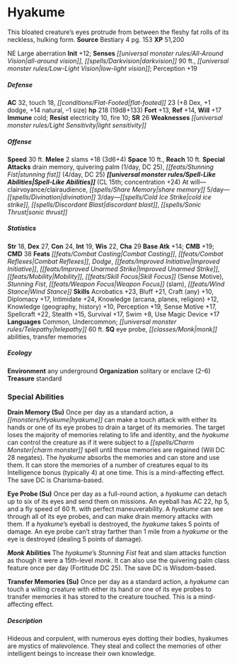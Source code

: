 ﻿---
cssclass: [monsters]
title1: Hyakume
desc_short: This bloated creature's eyes protrude from between the fleshy fat rolls
  of its neckless, hulking form.
title2: Hyakume
CR: 15
sources:
- name: Bestiary 4
  page: 153
  link: http://paizo.com/products/btpy91ds?Pathfinder-Roleplaying-Game-Bestiary-4
XP: 51200
alignment: NE
size: Large
type: aberration
initiative:
  bonus: 12
senses:
  all-around vision: true
  darkvision: 90
  low-light vision: true
AC:
  AC: 32
  touch: 18
  flat_footed: 23
  components:
    dex: 8
    dodge: 1
    natural: 14
    size: -1
HP:
  HP: 218
  long: 19d8+133
saves:
  fort: 13
  ref: 14
  will: 17
immunities:
- cold
resistances:
  electricity: 10
  fire: 10
SR: 26
weaknesses:
- light sensitivity
speeds:
  base: 30
attacks:
  melee:
  - - text: 2 slams +18 (3d6+4)
      entries:
      - - damage: 3d6+4
      count: 2
      attack: slams
      bonus:
      - 18
  special:
  - drain memory
  - quivering palm (1/day, DC 25)
  - stunning fist (4/day, DC 25)
space: 10
reach: 10
spell_like_abilities:
  entries:
  - name: clairvoyance/clairaudience
    source: default
    freq: At will
  - superscripts:
    - UM
    name: share memory
    source: default
    freq: At will
  - name: divination
    source: default
    freq: 5/day
  - superscripts:
    - UM
    name: cold ice strike
    source: default
    freq: 3/day
  - superscripts:
    - APG
    name: discordant blast
    source: default
    freq: 3/day
  - superscripts:
    - UM
    name: sonic thrust
    source: default
    freq: 3/day
  sources:
  - name: default
    CL: 15
    concentration: 24
ability_scores:
  STR: 18
  DEX: 27
  CON: 24
  INT: 19
  WIS: 22
  CHA: 29
BAB: 14
CMB: 19
CMD: 38
feats:
- name: Combat Casting
- name: Combat Reflexes
- name: Dodge
- name: Improved Initiative
- name: Improved Unarmed Strike
- name: Mobility
- name: Skill Focus (Sense Motive)
- name: Stunning Fist
- name: Weapon Focus (slam)
- name: Wind Stance
skills:
  Acrobatics: 23
  Bluff: 21
  Craft (any): 10
  Diplomacy: 17
  Intimidate: 24
  Knowledge (arcana): 12
  Knowledge (planes): 12
  Knowledge (religion): 12
  Knowledge (geography): 10
  Knowledge (history): 10
  Perception: 19
  Sense Motive: 17
  Spellcraft: 22
  Stealth: 15
  Survival: 17
  Swim: 8
  Use Magic Device: 17
languages:
- Common
- Undercommon
- telepathy 60 ft.
special_qualities:
- eye probe
- monk abilities
- transfer memories
ecology:
  environment: any underground
  organization: solitary or enclave (2-6)
  treasure_type: standard
special_abilities:
  Drain Memory (Su): Once per day as a standard action, a hyakume can make a touch
    attack with either its hands or one of its eye probes to drain a target of its
    memories. The target loses the majority of memories relating to life and identity,
    and the hyakume can control the creature as if it were subject to a charm monster
    spell until those memories are regained (Will DC 28 negates). The hyakume absorbs
    the memories and can store and use them. It can store the memories of a number
    of creatures equal to its Intelligence bonus (typically 4) at one time. This is
    a mind-affecting effect. The save DC is Charisma-based.
  Eye Probe (Su): Once per day as a full-round action, a hyakume can detach up to
    six of its eyes and send them on missions. An eyeball has AC 22, hp 5, and a fly
    speed of 60 ft. with perfect maneuverability. A hyakume can see through all of
    its eye probes, and can make drain memory attacks with them. If a hyakume's eyeball
    is destroyed, the hyakume takes 5 points of damage. An eye probe can't stray farther
    than 1 mile from a hyakume or the eye is destroyed (dealing 5 points of damage).
  Monk Abilities: The hyakume's Stunning Fist feat and slam attacks function as though
    it were a 15th-level monk. It can also use the quivering palm class feature once
    per day (Fortitude DC 25). The save DC is Wisdom-based.
  Transfer Memories (Su): Once per day as a standard action, a hyakume can touch a
    willing creature with either its hand or one of its eye probes to transfer memories
    it has stored to the creature touched. This is a mind-affecting effect.
desc_long: Hideous and corpulent, with numerous eyes dotting their bodies, hyakumes
  are mystics of malevolence. They steal and collect the memories of other intelligent
  beings to increase their own knowledge.

---

# Hyakume
This bloated creature’s eyes protrude from between the fleshy fat rolls of its neckless, hulking form.
**Source** Bestiary 4 pg. 153
**XP** 51,200

NE Large aberration
**Init** +12; **Senses** _[[universal monster rules/All-Around Vision|all-around vision]]_, _[[spells/Darkvision|darkvision]]_ 90 ft., _[[universal monster rules/Low-Light Vision|low-light vision]]_; Perception +19

##### Defense

**AC** 32, touch 18, _[[conditions/Flat-Footed|flat-footed]]_ 23 (+8 Dex, +1 dodge, +14 natural, –1 size)
**hp** 218 (19d8+133)
**Fort** +13, **Ref** +14, **Will** +17
**Immune** cold; **Resist** electricity 10, fire 10; **SR** 26
**Weaknesses** _[[universal monster rules/Light Sensitivity|light sensitivity]]_

##### Offense
**Speed** 30 ft.
**Melee** 2 slams +18 (3d6+4)
**Space** 10 ft., **Reach** 10 ft.
**Special Attacks** drain memory, quivering palm (1/day, DC 25), _[[feats/Stunning Fist|stunning fist]]_ (4/day, DC 25)
**_[[universal monster rules/Spell-Like Abilities|Spell-Like Abilities]]_** (CL 15th; concentration +24)
At will—clairvoyance/clairaudience, _[[spells/Share Memory|share memory]]_
5/day—_[[spells/Divination|divination]]_
3/day—_[[spells/Cold Ice Strike|cold ice strike]]_, _[[spells/Discordant Blast|discordant blast]]_, _[[spells/Sonic Thrust|sonic thrust]]_

##### Statistics
**Str** 18, **Dex** 27, **Con** 24, **Int** 19, **Wis** 22, **Cha** 29
**Base Atk** +14; **CMB** +19; **CMD** 38
**Feats** _[[feats/Combat Casting|Combat Casting]]_, _[[feats/Combat Reflexes|Combat Reflexes]]_, _Dodge_, _[[feats/Improved Initiative|Improved Initiative]]_, _[[feats/Improved Unarmed Strike|Improved Unarmed Strike]]_, _[[feats/Mobility|Mobility]]_, _[[feats/Skill Focus|Skill Focus]]_ (Sense Motive), _Stunning Fist_, _[[feats/Weapon Focus|Weapon Focus]]_ (slam), _[[feats/Wind Stance|Wind Stance]]_
**Skills** Acrobatics +23, Bluff +21, Craft (any) +10, Diplomacy +17, Intimidate +24, Knowledge (arcana, planes, religion) +12, Knowledge (geography, history) +10, Perception +19, Sense Motive +17, Spellcraft +22, Stealth +15, Survival +17, Swim +8, Use Magic Device +17
**Languages** Common, Undercommon; _[[universal monster rules/Telepathy|telepathy]]_ 60 ft.
**SQ** eye probe, _[[classes/Monk|monk]]_ abilities, transfer memories

##### Ecology

**Environment** any underground
**Organization** solitary or enclave (2–6)
**Treasure** standard

### Special Abilities

**Drain Memory (Su)** Once per day as a standard action, a _[[monsters/Hyakume|hyakume]]_ can make a touch attack with either its hands or one of its eye probes to drain a target of its memories. The target loses the majority of memories relating to life and identity, and the _hyakume_ can control the creature as if it were subject to a _[[spells/Charm Monster|charm monster]]_ spell until those memories are regained (Will DC 28 negates). The _hyakume_ absorbs the memories and can store and use them. It can store the memories of a number of creatures equal to its Intelligence bonus (typically 4) at one time. This is a mind-affecting effect. The save DC is Charisma-based.

**Eye Probe (Su)** Once per day as a full-round action, a _hyakume_ can detach up to six of its eyes and send them on missions. An eyeball has AC 22, hp 5, and a fly speed of 60 ft. with perfect maneuverability. A _hyakume_ can see through all of its eye probes, and can make drain memory attacks with them. If a _hyakume_’s eyeball is destroyed, the _hyakume_ takes 5 points of damage. An eye probe can’t stray farther than 1 mile from a _hyakume_ or the eye is destroyed (dealing 5 points of damage).

**_Monk_ Abilities** The _hyakume_’s _Stunning Fist_ feat and slam attacks function as though it were a 15th-level _monk_. It can also use the quivering palm class feature once per day (Fortitude DC 25). The save DC is Wisdom-based.

**Transfer Memories (Su)** Once per day as a standard action, a _hyakume_ can touch a willing creature with either its hand or one of its eye probes to transfer memories it has stored to the creature touched. This is a mind-affecting effect.

##### Description

Hideous and corpulent, with numerous eyes dotting their bodies, hyakumes are mystics of malevolence. They steal and collect the memories of other intelligent beings to increase their own knowledge.
